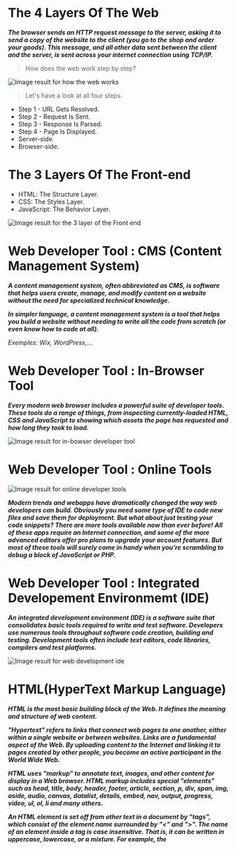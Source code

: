 # The 4 Layers Of The Web
***The browser sends an HTTP request message to the server, asking it to send a copy of the website to the client (you go to the shop and order your goods). This message, and all other data sent between the client and the server, is sent across your internet connection using TCP/IP.***

> How does the web work step by step?

![Image result for how the web works](https://res.cloudinary.com/academind-gmbh/image/upload/f_auto,q_auto:eco/dpr_2.0,w_400,c_limit,g_center/v1/academind.com/content/tutorials/how-the-web-works/how-the-web-works-big-picture)

> Let's have a look at all four steps.
- Step 1 - URL Gets Resolved.
- Step 2 - Request Is Sent.
- Step 3 - Response Is Parsed.
- Step 4 - Page Is Displayed.
- Server-side.
- Browser-side.

# The 3 Layers Of The Front-end
- HTML: The Structure Layer.
- CSS: The Styles Layer.
- JavaScript: The Behavior Layer.

![Image result for the 3 layer of the Front end](https://miro.medium.com/max/1400/1*xPzUFLBLfZ4AqXTPaK9B1g.jpeg)

# Web Developer Tool : CMS (Content Management System)
***A content management system, often abbreviated as CMS, is software that helps users create, manage, and modify content on a website without the need for specialized technical knowledge.***

***In simpler language, a content management system is a tool that helps you build a website without needing to write all the code from scratch (or even know how to code at all).***

*Exemples: Wix, WordPress,...*

# Web Developer Tool : In-Browser Tool
***Every modern web browser includes a powerful suite of developer tools. These tools do a range of things, from inspecting currently-loaded HTML, CSS and JavaScript to showing which assets the page has requested and how long they took to load.***

![Image result for in-bowser developer tool](https://developer.mozilla.org/en-US/docs/Learn/Common_questions/What_are_browser_developer_tools/devtools_63_inspector.png)

# Web Developer Tool : Online Tools

![Image result for online developer tools](https://www.turing.com/blog/wp-content/uploads/2022/01/Tools-for-testing.jpg)

***Modern trends and webapps have dramatically changed the way web developers can build. Obviously you need some type of IDE to code new files and save them for deployment. But what about just testing your code snippets? There are more tools available now than ever before!***
***All of these apps require an Internet connection, and some of the more advanced editors offer pro plans to upgrade your account features. But most of these tools will surely come in handy when you’re scrambling to debug a block of JavaScript or PHP.***

# Web Developer Tool : Integrated Developement Environmemt (IDE)
***An integrated development environment (IDE) is a software suite that consolidates basic tools required to write and test software. Developers use numerous tools throughout software code creation, building and testing. Development tools often include text editors, code libraries, compilers and test platforms.***

![Image result for web development ide](https://miro.medium.com/max/1400/1*hCOOFW4sQi1jz7-2u1sJGQ.png)

# HTML(HyperText Markup Language)
***HTML is the most basic building block of the Web. It defines the meaning and structure of web content.***

***"Hypertext" refers to links that connect web pages to one another, either within a single website or between websites. Links are a fundamental aspect of the Web. By uploading content to the Internet and linking it to pages created by other people, you become an active participant in the World Wide Web.***

***HTML uses "markup" to annotate text, images, and other content for display in a Web browser. HTML markup includes special "elements" such as head, title, body, header, footer, article, section, p, div, span, img, aside, audio, canvas, datalist, details, embed, nav, output, progress, video, ul, ol, li and many others.***
  
***An HTML element is set off from other text in a document by "tags", which consist of the element name surrounded by "<" and ">". The name of an element inside a tag is case insensitive. That is, it can be written in uppercase, lowercase, or a mixture. For example, the <title> tag can be written as <Title>, <TITLE>, or in any other way. However, the convention and recommended practice is to write tags in lowercase.***

## Document Type Definition (DTD)
***a DTD defines the structure and the legal elements and attributes of an XML document.***
  
  >How to translate HTML code to a page
  
- Strict
- Transional
- Frameset
  
## Head: The Document Metadata (Header) element
***The <head> HTML element contains machine-readable information (metadata) about the document, like its title, scripts, and style sheets.***

***In HTML, the doctype is the required "!DOCTYPE html" preamble found at the top of all documents. Its sole purpose is to prevent a browser from switching into so-called "quirks mode" when rendering a document; that is, the "!DOCTYPE html" doctype ensures that the browser makes a best-effort attempt at following the relevant specifications, rather than using a different rendering mode that is incompatible with some specifications.***
  
*Exemple*
  
```html
<!doctype html>
<html>
  <head>
    <meta charset="UTF-8">
    <link rel="stylesheet" href="styles.css">
    <title>Document title</title>
  </head>
</html>
```

### Definition and Usage
  
- The meta tag defines metadata about an HTML document. Metadata is data (information) about data.
- meta tags always go inside the <head> element, and are typically used to specify character set, page description, keywords, author of the document, and viewport settings.
- Metadata will not be displayed on the page, but is machine parsable.
- Metadata is used by browsers (how to display content or reload page), search engines (keywords), and other web services.
- There is a method to let web designers take control over the viewport (the user's visible area of a web page), through the <meta> tag (See "Setting The Viewport" example below).
- The link tag defines the relationship between the current document and an external resource.
- The link tag is most often used to link to external style sheets or to add a favicon to your website.
- The link element is an empty element, it contains attributes only.
- The title tag defines the title of the document. The title must be text-only, and it is shown in the browser's title bar or in the page's tab.
- The title tag is required in HTML documents!
- The contents of a page title is very important for search engine optimization (SEO)! The page title is used by search engine algorithms to decide the order when listing pages in search result.
  
## Body: The Document (Body) element
***The body HTML element represents the content of an HTML document,such as headings, paragraphs, images, hyperlinks, tables, lists, etc. There can be only one body element in a document.***

*Exemple*
*Exemple*

```html
<html>
  <head>
    <title>Document title</title>
  </head>
  <body>
    <h1>This is a heading</h1>
    <p>This is a paragraph.</p>
  </body>
</html>
```

# Text and Lists
  
***p: The Paragraph element***

*The p HTML element represents a paragraph. Paragraphs are usually represented in visual media as blocks of text separated from adjacent blocks by blank lines and/or first-line indentation, but HTML paragraphs can be any structural grouping of related content, such as images or form fields.*
  
*Exemple*
  
```html
<html>
  <head>
    <title>Document title</title>
  </head>
  <body>
    <p>Geckos are a group of usually small, usually nocturnal lizards. They are found on every continent except Australia.</p>
    <p>Some species live in houses where they hunt insects attracted by artificial light.</p>
  </body>
</html>
```
  
***HTML Formating Elements***

- b : Bold text
- strong : Important text
- i : Italic text
- em : Emphasized text
- mark : Marked text
- small : Smaller text
- del : Deleted text
- ins : Inserted text
- sub : Subscript text
- sup : Superscript text

*Exemple*
  
```html
<html>
  <head>
    <title>Document title</title>
  </head>
  <body>
    <b>This text is bold</b>
    <strong>This text is important!</strong>
    <i>This text is italic</i>
    <em>This text is emphasized</em>
    <small>This is some smaller text.</small>
    <p>Do not forget to buy <mark>milk</mark> today.</p>
    <p>My favorite color is <del>blue</del> red.</p>
    <p>My favorite color is <del>blue</del> <ins>red</ins>.</p>
    <p>This is <sub>subscripted</sub> text.</p>
    <p>This is <sup>superscripted</sup> text.</p>
  </body>
</html>
```
